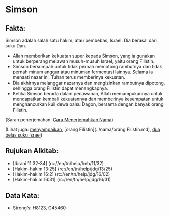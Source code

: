 # Simson 

## Fakta: 

Simson adalah salah satu hakim, atau pembebas, Israel. Dia berasal dari suku Dan. 

* Allah memberikan kekuatan super kepada Simson, yang ia gunakan untuk berperang melawan musuh-musuh Israel, yaitu orang Filistin.
* Simson bersumpah untuk tidak pernah memotong rambutnya dan tidak pernah minum anggur atau minuman fermentasi lainnya. Selama ia menaati nazar ini, Tuhan terus memberinya kekuatan.
* Dia akhirnya melanggar nazarnya dan mengizinkan rambutnya dipotong, sehingga orang Filistin dapat menangkapnya.
* Ketika Simson berada dalam penawanan, Allah memampukannya untuk mendapatkan kembali kekuatannya dan memberinya kesempatan untuk menghancurkan kuil dewa palsu Dagon, bersama dengan banyak orang Filistin. 

(Saran penerjemahan: [Cara Menerjemahkan Nama](rc://en/ta/man/translate/translate-names)) 

(Lihat juga: [menyampaikan](../lainnya/penyampai.md), [orang Filistin](../nama/orang Filistin.md), [dua belas suku Israel](../lainnya/12suku.md)) 

## Rujukan Alkitab:

* [Ibrani 11:32-34] (rc://en/tn/help/heb/11/32)
* [Hakim-hakim 13:25] (rc://en/tn/help/jdg/13/25)
* [Hakim-hakim 16:2] (rc://en/tn/help/jdg/16/02)
* [Hakim-hakim 16:31] (rc://en/tn/help/jdg/16/31) 

## Data Kata: 

* Strong’s: H8123, G45460
